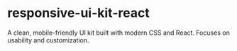 # responsive-ui-kit-react
A clean, mobile-friendly UI kit built with modern CSS and React. Focuses on usability and customization.
